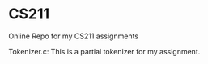 # CS211
Online Repo for my CS211 assignments

Tokenizer.c:
  This is a partial tokenizer for my assignment. 
